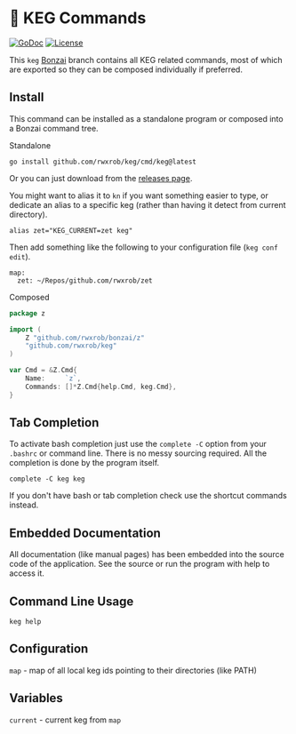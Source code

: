# 🌳 KEG Commands

[![GoDoc](https://godoc.org/github.com/rwxrob/keg?status.svg)](https://godoc.org/github.com/rwxrob/keg)
[![License](https://img.shields.io/badge/license-Apache2-brightgreen.svg)](LICENSE)

This `keg` [Bonzai](https://github.com/rwxrob/bonzai) branch contains all KEG related commands, most of which are exported so they can be composed individually if preferred.

## Install

This command can be installed as a standalone program or composed into a
Bonzai command tree.

Standalone

```
go install github.com/rwxrob/keg/cmd/keg@latest
```

Or you can just download from the [releases page](https://github.com/rwxrob/keg/releases).

You might want to alias it to `kn` if you want something easier to type, or dedicate an alias to a specific keg (rather than having it detect from current directory).

```shell
alias zet="KEG_CURRENT=zet keg"
```

Then add something like the following to your configuration file (`keg conf edit`).

```
map:
  zet: ~/Repos/github.com/rwxrob/zet
```

Composed

```go
package z

import (
	Z "github.com/rwxrob/bonzai/z"
	"github.com/rwxrob/keg"
)

var Cmd = &Z.Cmd{
	Name:     `z`,
	Commands: []*Z.Cmd{help.Cmd, keg.Cmd},
}
```

## Tab Completion

To activate bash completion just use the `complete -C` option from your
`.bashrc` or command line. There is no messy sourcing required. All the
completion is done by the program itself.

```
complete -C keg keg
```

If you don't have bash or tab completion check use the shortcut
commands instead.

## Embedded Documentation

All documentation (like manual pages) has been embedded into the source
code of the application. See the source or run the program with help to
access it.

## Command Line Usage

```
keg help
```

## Configuration

`map` - map of all local keg ids pointing to their directories (like PATH)

## Variables

`current` - current keg from `map`
